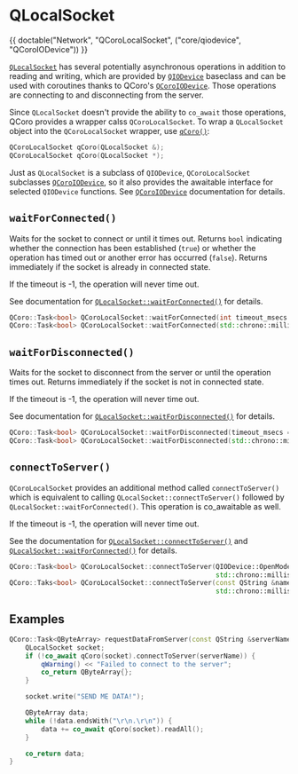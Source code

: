 <!--
SPDX-FileCopyrightText: 2022 Daniel Vrátil <dvratil@kde.org>

SPDX-License-Identifier: GFDL-1.3-or-later
-->

# QLocalSocket

{{ doctable("Network", "QCoroLocalSocket", ("core/qiodevice", "QCoroIODevice")) }}

[`QLocalSocket`][qtdoc-qlocalsocket] has several potentially asynchronous operations
in addition to reading and writing, which are provided by [`QIODevice`][qtdoc-qiodevice]
baseclass and can be used with coroutines thanks to QCoro's [`QCoroIODevice`][qcoro-qcoroiodevice].
Those operations are connecting to and disconnecting from the server.

Since `QLocalSocket` doesn't provide the ability to `co_await` those operations, QCoro provides
 a wrapper calss `QCoroLocalSocket`. To wrap a `QLocalSocket` object into the `QCoroLocalSocket`
 wrapper, use [`qCoro()`][qcoro-coro]:

```cpp
QCoroLocalSocket qCoro(QLocalSocket &);
QCoroLocalSocket qCoro(QLocalSocket *);
```

Just as `QLocalSocket` is a subclass of `QIODevice`, `QCoroLocalSocket` subclasses
[`QCoroIODevice`][qcoro-qcoroiodevice], so it also provides the awaitable interface for selected
`QIODevice` functions. See [`QCoroIODevice`][qcoro-qcoroiodevice] documentation for details.

## `waitForConnected()`

Waits for the socket to connect or until it times out. Returns `bool` indicating whether the
connection has been established (`true`) or whether the operation has timed out or another
error has occurred (`false`). Returns immediately if the socket is already in connected
state.

If the timeout is -1, the operation will never time out.

See documentation for [`QLocalSocket::waitForConnected()`][qtdoc-qlocalsocket-waitForConnected]
for details.

```cpp
QCoro::Task<bool> QCoroLocalSocket::waitForConnected(int timeout_msecs = 30'000);
QCoro::Task<bool> QCoroLocalSocket::waitForConnected(std::chrono::milliseconds timeout);
```

## `waitForDisconnected()`

Waits for the socket to disconnect from the server or until the operation times out.
Returns immediately if the socket is not in connected state.

If the timeout is -1, the operation will never time out.

See documentation for [`QLocalSocket::waitForDisconnected()`][qtdoc-qlocalsocket-waitForDisconnected]
for details.

```cpp
QCoro::Task<bool> QCoroLocalSocket::waitForDisconnected(timeout_msecs = 30'000);
QCoro::Task<bool> QCoroLocalSocket::waitForDisconnected(std::chrono::milliseconds timeout);
```

## `connectToServer()`

`QCoroLocalSocket` provides an additional method called `connectToServer()` which is equivalent
to calling `QLocalSocket::connectToServer()` followed by `QLocalSocket::waitForConnected()`. This
operation is co_awaitable as well.

If the timeout is -1, the operation will never time out.

See the documentation for [`QLocalSocket::connectToServer()`][qtdoc-qlocalsocket-connectToServer] and
[`QLocalSocket::waitForConnected()`][qtdoc-qlocalsocket-waitForConnected] for details.

```cpp
QCoro::Task<bool> QCoroLocalSocket::connectToServer(QIODevice::OpenMode openMode = QIODevice::ReadOnly,
                                                    std::chrono::milliseconds timeout = std::chrono::seconds(30));
QCoro::Taks<bool> QCoroLocalSocket::connectToServer(const QString &name, QIODevice::OpenMode openMode = QIODevice::ReadOnly,
                                                    std::chrono::milliseconds timeout = std::chrono::seconds(30));
```

## Examples

```cpp
QCoro::Task<QByteArray> requestDataFromServer(const QString &serverName) {
    QLocalSocket socket;
    if (!co_await qCoro(socket).connectToServer(serverName)) {
        qWarning() << "Failed to connect to the server";
        co_return QByteArray{};
    }

    socket.write("SEND ME DATA!");

    QByteArray data;
    while (!data.endsWith("\r\n.\r\n")) {
        data += co_await qCoro(socket).readAll();
    }

    co_return data;
}
```

[qtdoc-qiodevice]: https://doc.qt.io/qt-5/qiodevice.html
[qtdoc-qlocalsocket]: https://doc.qt.io/qt-5/qlocalsocket.html
[qtdoc-qlocalsocket-connectToServer]: https://doc.qt.io/qt-5/qlocalsocket.html#connectToServer
[qtdoc-qlocalsocket-waitForConnected]: https://doc.qt.io/qt-5/qlocalsocket.html#waitForConnected
[qtdoc-qlocalsocket-waitForDisconnected]: https://doc.qt.io/qt-5/qlocalsocket.html#waitForDisconnected
[qcoro-coro]: ../coro/coro.md
[qcoro-qcoroiodevice]: ../core/qiodevice.md
